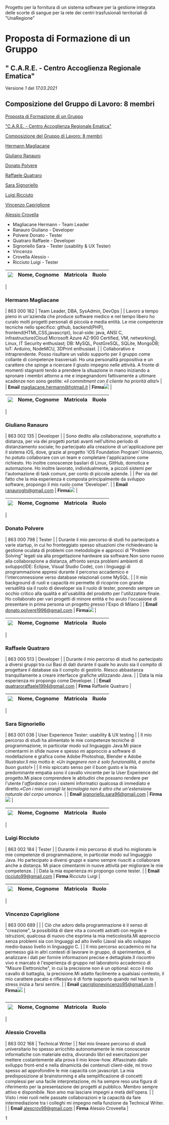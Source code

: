 Progetto per la fornitura di un sistema software per la gestione integrata delle scorte di sangue per la rete dei centri trasfusionali territoriali di &quot;UnaRegione&quot;

#


# Proposta di Formazione di un Gruppo

## &quot; **C.A.R.E. - Centro Accoglienza Regionale Ematica&quot;**
Versione _1_ del _17.03.2021_

## Composizione del Gruppo di Lavoro: 8 membri

[Proposta di Formazione di un Gruppo](#_n363ckhb9smm)

[&quot;C.A.R.E. - Centro Accoglienza Regionale Ematica&quot;](#_opnyy69a86e4)

[Composizione del Gruppo di Lavoro: 8 membri](#_6w4q0kn4djqk)

[Hermann Magliacane](#_c6pdjd4recmh)

[Giuliano Ranauro](#_bwckymkchxo)

[Donato Polvere](#_8tnpook5acl8)

[Raffaele Quatraro](#_ap458xicly7n)

[Sara Signoriello](#_o2hzktqx0apt)

[Luigi Ricciuto](#_e1u8ozlvphya)

[Vincenzo Capriglione](#_wyev5qti92dz)

[Alessio Crovella](#_x281gii6xpqb)

- Magliacane Hermann - Team Leader
- Ranauro Giuliano - Developer
- Polvere Donato - Tester
- Quatraro Raffaele - Developer
- Signoriello Sara - Tester (usability &amp; UX Tester)
- Vincenzo
- Crovella Alessio -
- Ricciuto Luigi - Tester



| ![](RackMultipart20210318-4-1rghho9_html_6f0c6a86df532b62.png) | **Nome, Cognome** | **Matricola** | **Ruolo** |
| --- | --- | --- | --- |
|
### Hermann Magliacane
 | 863 000 182 | Team Leader, DBA, SysAdmin, DevOps |
| Lavoro a tempo pieno in un&#39;azienda che produce software medico e nel tempo libero ho curato molti progetti personali di piccola e media entità. Le mie competenze tecniche nello specifico: github, backend(PHP), frontend(HTML,CSS,javascript), local-side: java, ANSI C, infrastructure(Cloud Microsoft Azure AZ-900 Certified, VM, networking), Linux, IT Security enthusiast; DB: MySQL, PostGreSQL, SQLite, MongoDB; IoT: Arduino, NodeMCU, 3DPrint enthusiast.
 |
| Collaborativo e intraprendente. Posso risultare un valido supporto per il gruppo come collante di competenze trasversali. Ho una personalità propositiva e un carattere che spinge a ricercare il giusto impegno nelle attività. A fronte di momenti stagnanti tendo a prendere la situazione in mano iniziando a spronare i membri attorno a me e impegnandomi fattivamente a ultimare scadenze non sono gestite: «_il commitment con il cliente ha priorità alta!_»
 |
| **Email** [magliacane.hermann@hotmail.it](mailto:magliacane.hermann@hotmail.it) | **Firma**![](RackMultipart20210318-4-1rghho9_html_c15319b0f3bc0c17.png) |

| ![](RackMultipart20210318-4-1rghho9_html_ac1813e2d6b4640d.jpg) | **Nome, Cognome** | **Matricola** | **Ruolo** |
| --- | --- | --- | --- |
|
### Giuliano Ranauro
 | 863 002 135 | Developer |
| Sono dedito alla collaborazione, soprattutto a distanza, per via dei progetti portati avanti nell&#39;ultimo periodo di distanziamento sociale; ho partecipato alla creazione di un&#39;applicazione per il sistema iOS, dove, grazie al progetto &#39;iOS Foundation Program&#39; Unisannio, ho potuto collaborare con un team e completare l&#39;applicazione come richiesto. Ho inoltre conoscenze basilari di Linux, GitHub, domotica e automazione. Ho inoltre lavorato, individualmente, a piccoli sistemi per l&#39;automazione di task comuni, per conto di piccole aziende. |
| Per via del fatto che la mia esperienza è composta principalmente da sviluppo software, propongo il mio ruolo come &#39;Developer&#39;. |
| **Email** [ranaurogln@gmail.com](mailto:ranaurogln@gmail.com) | **Firma**![](RackMultipart20210318-4-1rghho9_html_7914942a3530917b.png) |

| ![](RackMultipart20210318-4-1rghho9_html_d441c98fbce891f2.jpg) | **Nome, Cognome** | **Matricola** | **Ruolo** |
| --- | --- | --- | --- |
|
### Donato Polvere
 | 863 000 798 | Tester |
| Durante il mio percorso di studi ho partecipato a varie startup, in cui ho fronteggiato spesso situazioni che richiedevano la gestione oculata di problemi con metodologie e approcci di &quot;Problem Solving&quot; legati sia alla progettazione hardware sia software.Non sono nuovo alla collaborazione a distanza, affronto senza problemi ambienti di sviluppo(IDE: Eclipse, Visual Studio Code), con i linguaggi di programmazione appresi durante il percorso accademico e l&#39;interconnessione verso database relazionali come MySQL. |
| Il mio background di ruoli e capacità mi permette di ricoprire con grande versatilità sia il ruolo di developer sia il ruolo di tester, ponendo sempre un occhio critico alla qualità e all&#39;usabilità del prodotto per l&#39;utilizzatore finale. Ho collaborato per vari progetti di minore entità e ho avuto l&#39;occasione di presentare in prima persona un progetto presso l&#39;Expo di Milano |
| **Email** [donato.polvere1996@gmail.com](mailto:donato.polvere1996@gmail.com) | **Firma**![](RackMultipart20210318-4-1rghho9_html_fcd54678d6961b7.jpg) |

| ![](RackMultipart20210318-4-1rghho9_html_7c82c3a83d41a5ab.jpg) | **Nome, Cognome** | **Matricola** | **Ruolo** |
| --- | --- | --- | --- |
|
### Raffaele Quatraro
 | 863 000 513 | Developer |
| Durante il mio percorso di studi ho partecipato a diversi gruppi tra cui Basi di dati durante il quale ho avuto sia il compito di progettare il database sia il compito di gestirlo. Riesco abbastanza tranquillamente a creare interfacce grafiche utilizzando Java.
 |
| Data la mia esperienza mi propongo come Developer.
 |
| **Email** [quatraroraffaele1994@gmail.com](mailto:quatraroraffaele1994@gmail.com) | **Firma** Raffaele Quatraro |

| ![](RackMultipart20210318-4-1rghho9_html_dc6b7b801b4283c7.png) | **Nome, Cognome** | **Matricola** | **Ruolo** |
| --- | --- | --- | --- |
|
### Sara Signoriello
 | 863 001 036 | User Experience Tester:
 usability &amp; UX testing |
| Il mio percorso di studi ha alimentato le mie competenze tecniche di programmazione, in particolar modo sul linguaggio Java.Mi piace cimentarmi in sfide nuove e spesso mi approccio a software di modellazione e grafica come Adobe Photoshop, Blender e Adobe Illustrator.Il mio motto è: «_Un ingegnere non è solo funzionalità, è anche buon gusto!_»
 |
| Il mio spiccato senso per il buon gusto e la mia predominante empatia sono il cavallo vincente per la User Experience del progetto.Mi piace comprendere le abitudini che possano rendere per l&#39;utente l&#39;_affordance_ con i sistemi informatici qualcosa di immediato e diretto._«Con i miei consigli la tecnologia non è altro che un&#39;estensione naturale del corpo umano»._
 |
| **Email** [signoriello.sara96@gmail.com](mailto:signoriello.sara96@gmail.com) | **Firma**![](RackMultipart20210318-4-1rghho9_html_f0a255c200d585e4.png) |

| ![](RackMultipart20210318-4-1rghho9_html_dc1cefdcdeeadd00.png) | **Nome, Cognome** | **Matricola** | **Ruolo** |
| --- | --- | --- | --- |
|
### Luigi Ricciuto
 | 863 002 184 | Tester |
| Durante il mio percorso di studi ho migliorato le mie competenze di programmazione, in particolar modo sul linguaggio Java. Ho partecipato a diversi gruppi e siamo sempre riusciti a collaborare anche a distanza. Mi piace cimentarmi in nuove attività per migliorare le mie competenze. |
| Data la mia esperienza mi propongo come tester. |
| **Email** [ricciuto99@gmail.com](mailto:ricciuto99@gmail.com) | **Firma** Ricciuto Luigi |

| ![](RackMultipart20210318-4-1rghho9_html_2b095d78648db085.png) | **Nome, Cognome** | **Matricola** | **Ruolo** |
| --- | --- | --- | --- |
|
### Vincenzo Capriglione
 | 863 000 689 |
 |
| Ciò che adoro della programmazione è il senso di &quot;creazione&quot;, la possibilità di dare vita a concetti astratti con regole e istruzioni, qualcosa di nuovo che esprima la mia meticolosità.Mi approccio senza problemi sia con linguaggi ad alto livello (Java) sia allo sviluppo medio-basso livello in linguaggio C. |
| Il mio percorso accademico mi ha permesso già in altri contesti di lavorare in gruppo, di sperimentare, di analizzare i dati per fornire informazioni precise e dettagliate.Il riscontro vivo e marcato è l&#39;esperienza di gruppo nel laboratorio accademico di &quot;Misure Elettroniche&quot;, in cui la precisione non è un optional: ecco il mio cavallo di battaglia, la precisione.Mi adatto facilmente a qualsiasi contesto, il mio carattere pacato e riflessivo è di forte supporto quando nel team lo stress inizia a farsi sentire. |
| **Email** capriglionevincenzo95@gmail.com | **Firma**![](RackMultipart20210318-4-1rghho9_html_79fce00d8abe7c54.png) |

##


| ![](RackMultipart20210318-4-1rghho9_html_dd1e1ce428f5998c.png) | **Nome, Cognome** | **Matricola** | **Ruolo** |
| --- | --- | --- | --- |
|
### Alessio Crovella
 | 863 002 168 | Technical Writer |
| Nel mio lineare percorso di studi universitario ho spesso arricchito autonomamente le mie conoscenze informatiche con materiale extra, divorando libri ed esercitazioni per mettere costantemente alla prova il mio know-how. Affascinato dallo sviluppo front-end e nella dinamicità dei contenuti client-side, mi trovo spesso ad approfondire le mie capacità con javascript. La mia predisposizione al brainstorming e alla semplificazione di concetti complessi per una facile interpretazione, mi ha sempre reso una figura di riferimento per la presentazione dei progetti al pubblico. Membro sempre attivo e disponibile. Non amo mai lasciare impegni a metà dell&#39;opera. |
| Visto i miei ruoli nelle passate collaborazioni e la capacità da fare intermediazione tra i colleghi mi impegno nella funzione da Technical Writer. |
| **Email** alexcrov99@gmail.com | **Firma** Alessio Croveella |

1
